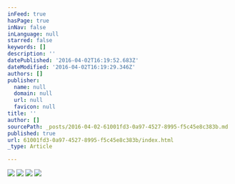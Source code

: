 ```yaml
---
inFeed: true
hasPage: true
inNav: false
inLanguage: null
starred: false
keywords: []
description: ''
datePublished: '2016-04-02T16:19:52.683Z'
dateModified: '2016-04-02T16:19:29.346Z'
authors: []
publisher:
  name: null
  domain: null
  url: null
  favicon: null
title: ''
author: []
sourcePath: _posts/2016-04-02-61001fd3-0a97-4527-8995-f5c45e8c383b.md
published: true
url: 61001fd3-0a97-4527-8995-f5c45e8c383b/index.html
_type: Article

---
```

![](https://the-grid-user-content.s3-us-west-2.amazonaws.com/478e8ff1-b0d6-40b9-9032-2830f1215b14.jpg)
![](https://the-grid-user-content.s3-us-west-2.amazonaws.com/e0842a61-66b8-486d-9078-032562e9fdbb.jpg)
![](https://the-grid-user-content.s3-us-west-2.amazonaws.com/5e1c5312-b7c8-4cc5-b54a-60e4965a58b7.jpg)
![](https://the-grid-user-content.s3-us-west-2.amazonaws.com/c0a2b915-af70-4c3b-b2ca-57505d7c7675.jpg)